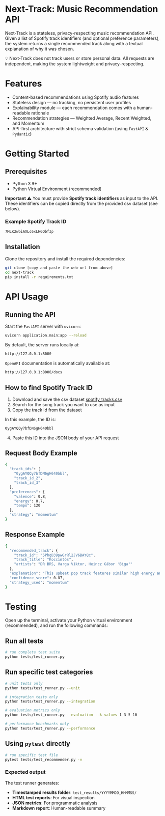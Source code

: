 # Next-Track: Music Recommendation API

Next-Track is a stateless, privacy-respecting music recommendation API. Given a list of Spotify track identifiers (and optional preference parameters), the system returns a single recommended track along with a textual explanation of why it was chosen. 

<aside>
💡 Next-Track does not track users or store personal data. All requests are independent, making the system lightweight and privacy-respecting.

</aside>

# Features

- Content-based recommendations using Spotify audio features
- Stateless design — no tracking, no persistent user profiles
- Explainability module — each recommendation comes with a human-readable rationale
- Recommendation strategies — Weighted Average, Recent Weighted, and Momentum
- API-first architecture with strict schema validation (using `FastAPI` & `Pydantic`)

# Getting Started

## Prerequisites

- Python 3.9+
- Python Virtual Environment (recommended)

<aside>

**Important**
⚠️ You must provide **Spotify track** **identifiers** as input to the API. These identifiers can be copied directly from the provided csv dataset (see below).

</aside>

### Example Spotify Track ID

```bash
7MLK2wbiAXLc6xLH6Qbf3p
```

## Installation

Clone the repository and install the required dependencies:

```bash
git clone [copy and paste the web-url from above]
cd next-track
pip install -r requirements.txt
```

# API Usage

## Running the API

Start the `FastAPI` server with `uvicorn`:

```bash
uvicorn application.main:app --reload
```

By default, the server runs locally at:

```bash
http://127.0.0.1:8000
```

`OpenAPI` documentation is automatically available at:

```bash
http://127.0.0.1:8000/docs
```

## How to find Spotify Track ID

1. Download and save the csv dataset [spotify_tracks.csv](https://drive.google.com/file/d/1_PPD5VLmK9NPDrtFegn0fWuPVtCZzpa8/view?usp=sharing)
2. Search for the song track you want to use as input
3. Copy the track id from the dataset

In this example, the ID is:

```bash
0ygAYQQy7bfDN6gH640bbl
```

4. Paste this ID into the JSON body of your API request

## Request Body Example

```bash
{
  "track_ids": [
    "0ygAYQQy7bfDN6gH640bbl",
    "track_id_2",
    "track_id_3"
  ],
  "preferences": {
    "valence": 0.8,
    "energy": 0.7,
    "tempo": 120
  },
  "strategy": "momentum"
}

```

## Response Example

```bash
{
  "recommended_track": {
    "track_id": "5PhgD39pwGrRl2JV6BAYQc",
    "track_title": "Koccintós",
    "artists": "DR BRS, Varga Viktor, Heincz Gábor 'Biga'"
  },
  "explanation": "This upbeat pop track features similar high energy and positive mood, while picking up the pace, following your listening progression, honouring your upbeat preference (strong match).",
  "confidence_score": 0.87,
  "strategy_used": "momentum"
}

```

# Testing

Open up the terminal, activate your Python virtual environment (recommended), and run the following commands:

## Run all tests

```bash
# run complete test suite
python tests/test_runner.py
```

## Run specific test categories

```bash
# unit tests only
python tests/test_runner.py --unit

# integration tests only  
python tests/test_runner.py --integration

# evaluation metrics only
python tests/test_runner.py --evaluation --k-values 1 3 5 10

# performance benchmarks only
python tests/test_runner.py --performance
```

## Using `pytest` directly

```bash
# run specific test file
pytest tests/test_recommender.py -v
```

### Expected output

The test runner generates:

- **Timestamped results folder**: `test_results/YYYYMMDD_HHMMSS/`
- **HTML test reports**: For visual inspection
- **JSON metrics**: For programmatic analysis
- **Markdown report**: Human-readable summary